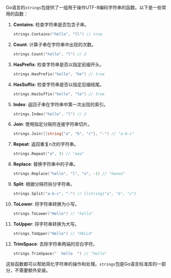 Go语言的`strings`包提供了一组用于操作UTF-8编码字符串的函数。以下是一些常用的函数：

1. **Contains**: 检查字符串是否包含子串。
   ```go
   strings.Contains("hello", "ll") // true
   ```

2. **Count**: 计算子串在字符串中出现的次数。
   ```go
   strings.Count("hello", "l") // 2
   ```

3. **HasPrefix**: 检查字符串是否以指定前缀开头。
   ```go
   strings.HasPrefix("hello", "he") // true
   ```

4. **HasSuffix**: 检查字符串是否以指定后缀结尾。
   ```go
   strings.HasSuffix("hello", "lo") // true
   ```

5. **Index**: 返回子串在字符串中第一次出现的索引。
   ```go
   strings.Index("hello", "l") // 2
   ```

6. **Join**: 使用指定分隔符连接字符串切片。
   ```go
   strings.Join([]string{"a", "b", "c"}, "-") // "a-b-c"
   ```

7. **Repeat**: 返回重复n次的字符串。
   ```go
   strings.Repeat("a", 3) // "aaa"
   ```

8. **Replace**: 替换字符串中的子串。
   ```go
   strings.Replace("hello", "l", "x", -1) // "hexxo"
   ```

9. **Split**: 根据分隔符拆分字符串。
   ```go
   strings.Split("a-b-c", "-") // []string{"a", "b", "c"}
   ```

10. **ToLower**: 将字符串转换为小写。
    ```go
    strings.ToLower("Hello") // "hello"
    ```

11. **ToUpper**: 将字符串转换为大写。
    ```go
    strings.ToUpper("Hello") // "HELLO"
    ```

12. **TrimSpace**: 去除字符串两端的空白字符。
    ```go
    strings.TrimSpace("  hello  ") // "hello"
    ```

这些函数都可以帮助简化字符串的操作和处理。`strings`包是Go语言标准库的一部分，不需要额外安装。
